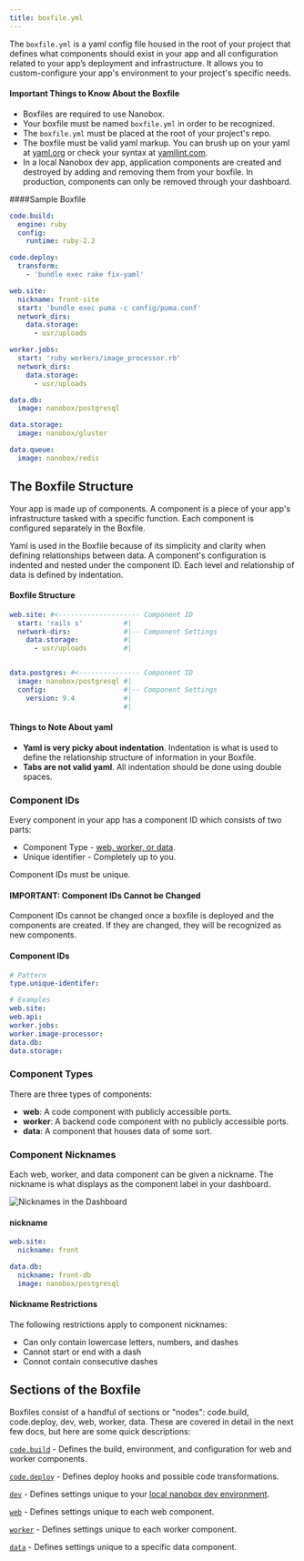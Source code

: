```yaml
---
title: boxfile.yml
---
```


The `boxfile.yml` is a yaml config file housed in the root of your project that defines what components should exist in your app and all configuration related to your app’s deployment and infrastructure. It allows you to custom-configure your app's environment to your project's specific needs.

#### Important Things to Know About the Boxfile
- Boxfiles are required to use Nanobox.
- Your boxfile must be named `boxfile.yml` in order to be recognized.
- The `boxfile.yml` must be placed at the root of your project's repo.
- The boxfile must be valid yaml markup. You can brush up on your yaml at [yaml.org](http://yaml.org/start.html) or check your syntax at [yamllint.com](http://www.yamllint.com/).
- In a local Nanobox dev app, application components are created and destroyed by adding and removing them from your boxfile. In production, components can only be removed through your dashboard.

####Sample Boxfile
```yaml
code.build:
  engine: ruby
  config:
    runtime: ruby-2.2

code.deploy:
  transform:
    - 'bundle exec rake fix-yaml'

web.site:
  nickname: front-site
  start: 'bundle exec puma -c config/puma.conf'
  network_dirs:
    data.storage:
      - usr/uploads

worker.jobs:
  start: 'ruby workers/image_processor.rb'
  network_dirs:
    data.storage:
      - usr/uploads

data.db:
  image: nanobox/postgresql

data.storage:
  image: nanobox/gluster

data.queue:
  image: nanobox/redis
```

## The Boxfile Structure

Your app is made up of components. A component is a piece of your app's infrastructure tasked with a specific function. Each component is configured separately in the Boxfile.

Yaml is used in the Boxfile because of its simplicity and clarity when defining relationships between data. A component's configuration is indented and nested under the component ID. Each level and relationship of data is defined by indentation.

#### Boxfile Structure

```yaml
web.site: #<-------------------- Component ID
  start: 'rails s'          #|
  network-dirs:             #|-- Component Settings
    data.storage:           #|
      - usr/uploads         #|


data.postgres: #<--------------- Component ID
  image: nanobox/postgresql #|
  config:                   #|-- Component Settings
    version: 9.4            #|
                            #|
```

#### Things to Note About yaml
- **Yaml is very picky about indentation**. Indentation is what is used to define the relationship structure of information in your Boxfile.
- **Tabs are not valid yaml**. All indentation should be done using double spaces.

### Component IDs
Every component in your app has a component ID which consists of two parts:

- Component Type - [web, worker, or data](#component-types).
- Unique identifier - Completely up to you.

Component IDs must be unique.

#### IMPORTANT: Component IDs Cannot be Changed
Component IDs cannot be changed once a boxfile is deployed and the components are created. If they are changed, they will be recognized as new components.

#### Component IDs
```yaml
# Pattern
type.unique-identifer:

# Examples
web.site:
web.api:
worker.jobs:
worker.image-processor:
data.db:
data.storage:
```

### Component Types
There are three types of components:

- **web**: A code component with publicly accessible ports.
- **worker**: A backend code component with no publicly accessible ports.
- **data**: A component that houses data of some sort.

### Component Nicknames
Each web, worker, and data component can be given a nickname. The nickname is what displays as the component label in your dashboard.

![Nicknames in the Dashboard](boxfile-nicknames.png)

#### nickname
```yaml
web.site:
  nickname: front

data.db:
  nickname: front-db
  image: nanobox/postgresql
```

#### Nickname Restrictions
The following restrictions apply to component nicknames:

- Can only contain lowercase letters, numbers, and dashes
- Cannot start or end with a dash
- Connot contain consecutive dashes

## Sections of the Boxfile
Boxfiles consist of a handful of sections or "nodes": code.build, code.deploy, dev, web, worker, data. These are covered in detail in the next few docs, but here are some quick descriptions:

[`code.build`](/app-config/boxfile/code-build/) - Defines the build, environment, and configuration for web and worker components.

[`code.deploy`](/app-config/boxfile/code-deploy/) - Defines deploy hooks and possible code transformations.

[`dev`](/app-config/boxfile/dev) - Defines settings unique to your [local nanobox dev environment](/local-dev/).  

[`web`](/app-config/boxfile/web/) - Defines settings unique to each web component.  

[`worker`](/app-config/boxfile/worker/) - Defines settings unique to each worker component.  

[`data`](/app-config/boxfile/data/) - Defines settings unique to a specific data component.

